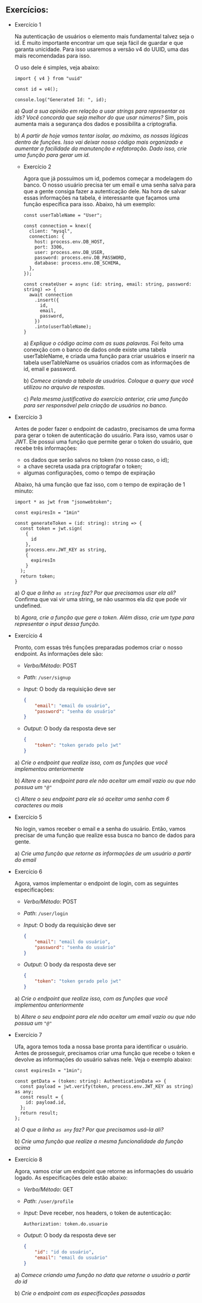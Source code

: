 ## Exercícios:

- Exercício 1

    Na autenticação de usuários o elemento mais fundamental talvez seja o id. É muito importante encontrar um que seja fácil de guardar e que garanta unicidade. Para isso usaremos a versão v4 do UUID, uma das mais recomendadas para isso. 

    O uso dele é simples, veja abaixo:

    ```tsx
    import { v4 } from "uuid"
    
    const id = v4();
    
    console.log("Generated Id: ", id);
    ```

    a) *Qual a sua opinião em relação a usar strings para representar os ids? Você concorda que seja melhor do que usar números?*
    Sim, pois aumenta mais a segurança dos dados e possibilita a criptografia.

    b) *A partir de hoje vamos tentar isolar, ao máximo, as nossas lógicas dentro de funções. Isso vai deixar nosso código mais organizado e aumentar a facilidade da manutenção e refatoração. Dado isso, crie uma função para gerar um id.* 

  - Exercício 2

    Agora que já possuímos um id, podemos começar a modelagem do banco. O nosso usuário precisa ter um email e uma senha salva para que a gente consiga fazer a autenticação dele. 
    Na hora de salvar essas informações na tabela, é interessante que façamos uma função específica para isso. Abaixo, há um exemplo:

    ```tsx
    const userTableName = "User";
    
    const connection = knex({
      client: "mysql",
      connection: {
        host: process.env.DB_HOST,
        port: 3306,
        user: process.env.DB_USER,
        password: process.env.DB_PASSWORD,
        database: process.env.DB_SCHEMA,
      },
    });
    
    const createUser = async (id: string, email: string, password: string) => {
      await connection
        .insert({
          id,
          email,
          password,
        })
        .into(userTableName);
    }
    ```

    a) *Explique o código acima com as suas palavras.*
    Foi feito uma conexção com o banco de dados onde existe uma tabela userTableName, e criada uma função para criar usuários e inserir na tabela userTableName os usuários criados com as informações de id, email e password.

    b) *Comece criando a tabela de usuários. Coloque a query que você utilizou no arquivo de respostas.*

    c) *Pela mesma justificativa do exercício anterior, crie uma função para ser responsável pela criação de usuários no banco.*



- Exercício 3

    Antes de poder fazer o endpoint de cadastro, precisamos de uma forma para gerar o token de autenticação do usuário. Para isso, vamos usar o JWT. Ele possui uma função que permite gerar o token do usuário, que recebe três informações:

    - os dados que serão salvos no token (no nosso caso, o id);
    - a chave secreta usada pra criptografar o token;
    - algumas configurações, como o tempo de expiração

    Abaixo, há uma função que faz isso, com o tempo de expiração de 1 minuto:

    ```tsx
    import * as jwt from "jsonwebtoken";
    
    const expiresIn = "1min"
    
    const generateToken = (id: string): string => {
      const token = jwt.sign(
        {
          id
        },
        process.env.JWT_KEY as string,
        {
          expiresIn
        }
      );
      return token;
    }
    ```

    a) *O que a linha `as string` faz? Por que precisamos usar ela ali?*
    Confirma que vai vir uma string, se não usarmos ela diz que pode vir undefined.

    b) *Agora, crie a função que gere o token. Além disso, crie um type  para representar o input dessa função.*



- Exercício 4

    Pronto, com essas três funções preparadas podemos criar o nosso endpoint. As informações dele são:

    - *Verbo/Método*: POST
    - *Path*: `/user/signup`
    - *Input:* O body da requisição deve ser

        ```json
        {
        	"email": "email do usuário",
        	"password": "senha do usuário"
        }
        ```

    - *Output*: O body da resposta deve ser

        ```json
        {
        	"token": "token gerado pelo jwt"
        }
        ```


    a) *Crie o endpoint que realize isso, com as funções que você implementou anteriormente*

    b) *Altere o seu endpoint para ele não aceitar um email vazio ou que não possua um `"@"`*

    c) *Altere o seu endpoint para ele só aceitar uma senha com 6 caracteres ou mais*


- Exercício 5

    No login, vamos receber o email e a senha do usuário. Então, vamos precisar de uma função que realize essa busca no banco de dados para gente. 

    a) *Crie uma função que retorne as informações de um usuário a partir do email*


- Exercício 6

    Agora, vamos implementar o endpoint de login, com as seguintes especificações:

    - *Verbo/Método*: POST
    - *Path*: `/user/login`
    - *Input:* O body da requisição deve ser

        ```json
        {
        	"email": "email do usuário",
        	"password": "senha do usuário"
        }
        ```

    - *Output*: O body da resposta deve ser

        ```json
        {
        	"token": "token gerado pelo jwt"
        }
        ```


    a) *Crie o endpoint que realize isso, com as funções que você implementou anteriormente*

    b) *Altere o seu endpoint para ele não aceitar um email vazio ou que não possua um `"@"`*



- Exercício 7

    Ufa, agora temos toda a nossa base pronta para identificar o usuário. Antes de prosseguir, precisamos criar uma função que recebe o token e devolve as informações do usuário salvas nele. Veja o exemplo abaixo:

    ```tsx
    const expiresIn = "1min";
    
    const getData = (token: string): AuthenticationData => {
      const payload = jwt.verify(token, process.env.JWT_KEY as string) as any;
      const result = {
        id: payload.id,
      };
      return result;
    };
    ```

    a) *O que a linha `as any` faz? Por que precisamos usá-la ali?*


    b) *Crie uma função que realize a mesma funcionalidade da função acima*





- Exercício 8

    Agora, vamos criar um endpoint que retorne as informações do usuário logado. As especificações dele estão abaixo:

    - *Verbo/Método*: GET
    - *Path*: `/user/profile`
    - *Input:* Deve receber, nos headers, o token de autenticação:

        ```
        Authorization: token.do.usuario
        ```

    - *Output*: O body da resposta deve ser

        ```json
        {
        	"id": "id do usuário",
        	"email": "email do usuário"
        }
        ```


    a) *Comece criando uma função no data que retorne o usuário a partir do id*

    b) *Crie o endpoint com as especificações passadas*